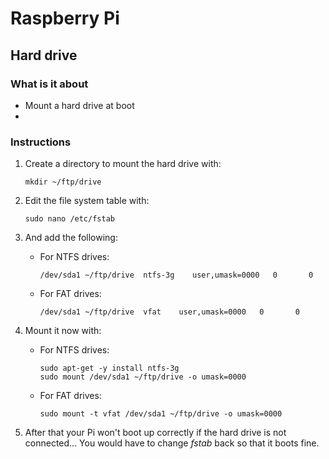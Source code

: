 # Raspberry Pi

## Hard drive

### What is it about
- Mount a hard drive at boot
- 

### Instructions
1. Create a directory to mount the hard drive with:

   ```shell
   mkdir ~/ftp/drive
   ```
   
2. Edit the file system table with:

   ```shell
   sudo nano /etc/fstab
   ```

3. And add the following:
    - For NTFS drives:
    
      ```shell
      /dev/sda1 ~/ftp/drive  ntfs-3g    user,umask=0000   0       0
      ```
      
    - For FAT drives:
      
      ```shell
      /dev/sda1 ~/ftp/drive  vfat    user,umask=0000   0       0
      ```
      
4. Mount it now with:
   - For NTFS drives:

     ```shell
     sudo apt-get -y install ntfs-3g
     sudo mount /dev/sda1 ~/ftp/drive -o umask=0000
     ```
     
   - For FAT drives:
     
     ```shell
     sudo mount -t vfat /dev/sda1 ~/ftp/drive -o umask=0000
     ```

5. After that your Pi won't boot up correctly if the hard drive is not connected...
   You would have to change *fstab* back so that it boots fine.

